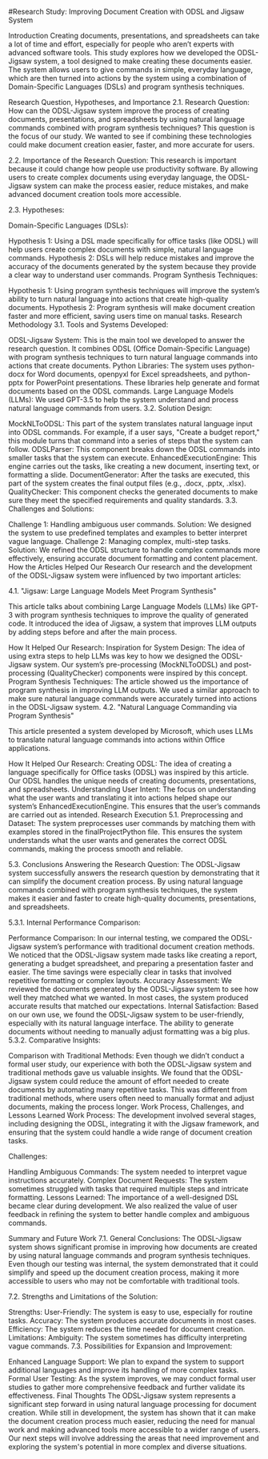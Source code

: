 #Research Study: Improving Document Creation with ODSL and Jigsaw System

Introduction
Creating documents, presentations, and spreadsheets can take a lot of time and effort, especially for people who aren’t experts with advanced software tools. This study explores how we developed the ODSL-Jigsaw system, a tool designed to make creating these documents easier. The system allows users to give commands in simple, everyday language, which are then turned into actions by the system using a combination of Domain-Specific Languages (DSLs) and program synthesis techniques.

Research Question, Hypotheses, and Importance
2.1. Research Question:
How can the ODSL-Jigsaw system improve the process of creating documents, presentations, and spreadsheets by using natural language commands combined with program synthesis techniques? This question is the focus of our study. We wanted to see if combining these technologies could make document creation easier, faster, and more accurate for users.

2.2. Importance of the Research Question:
This research is important because it could change how people use productivity software. By allowing users to create complex documents using everyday language, the ODSL-Jigsaw system can make the process easier, reduce mistakes, and make advanced document creation tools more accessible.

2.3. Hypotheses:

Domain-Specific Languages (DSLs):

Hypothesis 1: Using a DSL made specifically for office tasks (like ODSL) will help users create complex documents with simple, natural language commands.
Hypothesis 2: DSLs will help reduce mistakes and improve the accuracy of the documents generated by the system because they provide a clear way to understand user commands.
Program Synthesis Techniques:

Hypothesis 1: Using program synthesis techniques will improve the system’s ability to turn natural language into actions that create high-quality documents.
Hypothesis 2: Program synthesis will make document creation faster and more efficient, saving users time on manual tasks.
Research Methodology
3.1. Tools and Systems Developed:

ODSL-Jigsaw System: This is the main tool we developed to answer the research question. It combines ODSL (Office Domain-Specific Language) with program synthesis techniques to turn natural language commands into actions that create documents.
Python Libraries: The system uses python-docx for Word documents, openpyxl for Excel spreadsheets, and python-pptx for PowerPoint presentations. These libraries help generate and format documents based on the ODSL commands.
Large Language Models (LLMs): We used GPT-3.5 to help the system understand and process natural language commands from users.
3.2. Solution Design:

MockNLToODSL: This part of the system translates natural language input into ODSL commands. For example, if a user says, "Create a budget report," this module turns that command into a series of steps that the system can follow.
ODSLParser: This component breaks down the ODSL commands into smaller tasks that the system can execute.
EnhancedExecutionEngine: This engine carries out the tasks, like creating a new document, inserting text, or formatting a slide.
DocumentGenerator: After the tasks are executed, this part of the system creates the final output files (e.g., .docx, .pptx, .xlsx).
QualityChecker: This component checks the generated documents to make sure they meet the specified requirements and quality standards.
3.3. Challenges and Solutions:

Challenge 1: Handling ambiguous user commands.
Solution: We designed the system to use predefined templates and examples to better interpret vague language.
Challenge 2: Managing complex, multi-step tasks.
Solution: We refined the ODSL structure to handle complex commands more effectively, ensuring accurate document formatting and content placement.
How the Articles Helped Our Research
Our research and the development of the ODSL-Jigsaw system were influenced by two important articles:

4.1. "Jigsaw: Large Language Models Meet Program Synthesis"

This article talks about combining Large Language Models (LLMs) like GPT-3 with program synthesis techniques to improve the quality of generated code. It introduced the idea of Jigsaw, a system that improves LLM outputs by adding steps before and after the main process.

How It Helped Our Research:
Inspiration for System Design: The idea of using extra steps to help LLMs was key to how we designed the ODSL-Jigsaw system. Our system’s pre-processing (MockNLToODSL) and post-processing (QualityChecker) components were inspired by this concept.
Program Synthesis Techniques: The article showed us the importance of program synthesis in improving LLM outputs. We used a similar approach to make sure natural language commands were accurately turned into actions in the ODSL-Jigsaw system.
4.2. "Natural Language Commanding via Program Synthesis"

This article presented a system developed by Microsoft, which uses LLMs to translate natural language commands into actions within Office applications.

How It Helped Our Research:
Creating ODSL: The idea of creating a language specifically for Office tasks (ODSL) was inspired by this article. Our ODSL handles the unique needs of creating documents, presentations, and spreadsheets.
Understanding User Intent: The focus on understanding what the user wants and translating it into actions helped shape our system’s EnhancedExecutionEngine. This ensures that the user’s commands are carried out as intended.
Research Execution
5.1. Preprocessing and Dataset:
The system preprocesses user commands by matching them with examples stored in the finalProjectPython file. This ensures the system understands what the user wants and generates the correct ODSL commands, making the process smooth and reliable.

5.3. Conclusions Answering the Research Question:
The ODSL-Jigsaw system successfully answers the research question by demonstrating that it can simplify the document creation process. By using natural language commands combined with program synthesis techniques, the system makes it easier and faster to create high-quality documents, presentations, and spreadsheets.

5.3.1. Internal Performance Comparison:

Performance Comparison: In our internal testing, we compared the ODSL-Jigsaw system’s performance with traditional document creation methods. We noticed that the ODSL-Jigsaw system made tasks like creating a report, generating a budget spreadsheet, and preparing a presentation faster and easier. The time savings were especially clear in tasks that involved repetitive formatting or complex layouts.
Accuracy Assessment: We reviewed the documents generated by the ODSL-Jigsaw system to see how well they matched what we wanted. In most cases, the system produced accurate results that matched our expectations.
Internal Satisfaction: Based on our own use, we found the ODSL-Jigsaw system to be user-friendly, especially with its natural language interface. The ability to generate documents without needing to manually adjust formatting was a big plus.
5.3.2. Comparative Insights:

Comparison with Traditional Methods: Even though we didn’t conduct a formal user study, our experience with both the ODSL-Jigsaw system and traditional methods gave us valuable insights. We found that the ODSL-Jigsaw system could reduce the amount of effort needed to create documents by automating many repetitive tasks. This was different from traditional methods, where users often need to manually format and adjust documents, making the process longer.
Work Process, Challenges, and Lessons Learned
Work Process:
The development involved several stages, including designing the ODSL, integrating it with the Jigsaw framework, and ensuring that the system could handle a wide range of document creation tasks.

Challenges:

Handling Ambiguous Commands: The system needed to interpret vague instructions accurately.
Complex Document Requests: The system sometimes struggled with tasks that required multiple steps and intricate formatting.
Lessons Learned:
The importance of a well-designed DSL became clear during development. We also realized the value of user feedback in refining the system to better handle complex and ambiguous commands.

Summary and Future Work
7.1. General Conclusions:
The ODSL-Jigsaw system shows significant promise in improving how documents are created by using natural language commands and program synthesis techniques. Even though our testing was internal, the system demonstrated that it could simplify and speed up the document creation process, making it more accessible to users who may not be comfortable with traditional tools.

7.2. Strengths and Limitations of the Solution:

Strengths:
User-Friendly: The system is easy to use, especially for routine tasks.
Accuracy: The system produces accurate documents in most cases.
Efficiency: The system reduces the time needed for document creation.
Limitations:
Ambiguity: The system sometimes has difficulty interpreting vague commands.
7.3. Possibilities for Expansion and Improvement:

Enhanced Language Support: We plan to expand the system to support additional languages and improve its handling of more complex tasks.
Formal User Testing: As the system improves, we may conduct formal user studies to gather more comprehensive feedback and further validate its effectiveness.
Final Thoughts
The ODSL-Jigsaw system represents a significant step forward in using natural language processing for document creation. While still in development, the system has shown that it can make the document creation process much easier, reducing the need for manual work and making advanced tools more accessible to a wider range of users. Our next steps will involve addressing the areas that need improvement and exploring the system's potential in more complex and diverse situations.
